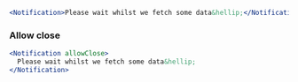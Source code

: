 ```jsx
<Notification>Please wait whilst we fetch some data&hellip;</Notification>
```

### Allow close

```jsx
<Notification allowClose>
  Please wait whilst we fetch some data&hellip;
</Notification>
```
